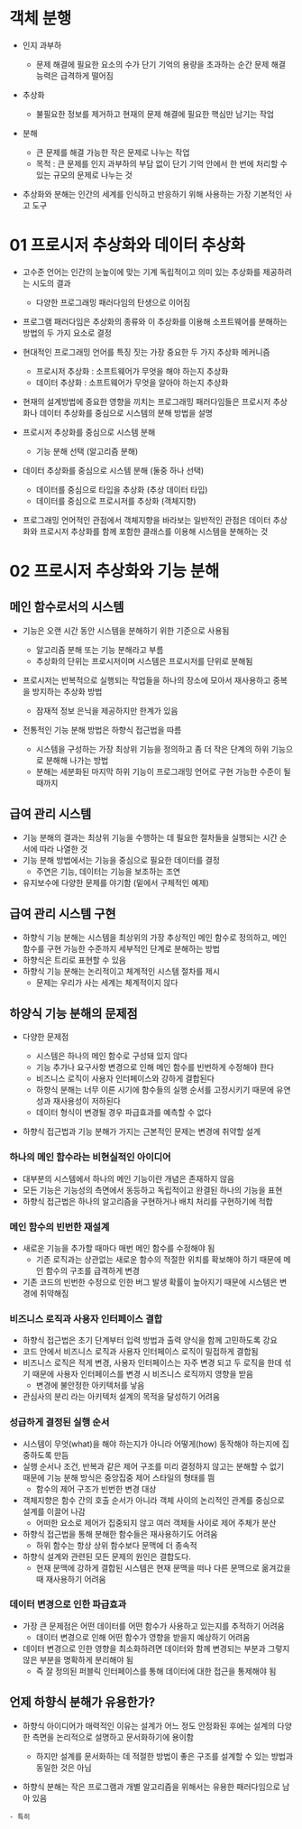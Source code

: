 # 객체 분행
- 인지 과부하
  - 문제 해결에 필요한 요소의 수가 단기 기억의 용량을 초과하는 순간 문제 해결 능력은 급격하게 떨어짐

- 추상화
  - 불필요한 정보를 제거하고 현재의 문제 해결에 필요한 핵심만 남기는 작업

- 분해
  - 큰 문제를 해결 가능한 작은 문제로 나누는 작업
  - 목적 : 큰 문제를 인지 과부하의 부담 없이 단기 기억 안에서 한 번에 처리할 수 있는 규모의 문제로 나누는 것

- 추상화와 분해는 인간의 세계를 인식하고 반응하기 위해 사용하는 가장 기본적인 사고 도구

# 01 프로시저 추상화와 데이터 추상화
- 고수준 언어는 인간의 눈높이에 맞는 기계 독립적이고 의미 있는 추상화를 제공하려는 시도의 결과
  - 다양한 프로그래밍 패러다임의 탄생으로 이어짐
- 프로그램 패러다임은 추상화의 종류와 이 추상화를 이용해 소프트웨어를 분해하는 방법의 두 가지 요소로 결정
- 현대적인 프로그래밍 언어를 특징 짓는 가장 중요한 두 가지 추상화 메커니즘
  - 프로시저 추상화 : 소프트웨어가 무엇을 해야 하는지 추상화
  - 데이터 추상화 : 소프트웨어가 무엇을 알아야 하는지 추상화
- 현재의 설계방법에 중요한 영향을 끼치는 프로그래밍 패러다임들은 프로시저 추상화나 데이터 추상화를 중심으로 시스템의 분해 방법을 설명

- 프로시저 추상화를 중심으로 시스템 분해
  - 기능 분해 선택 (알고리즘 분해)
- 데이터 추상화를 중심으로 시스템 분해 (둘중 하나 선택)
  - 데이터를 중심으로 타입을 추상화 (추상 데이터 타입)
  - 데이터를 중심으로 프로시저를 추상화 (객체지향)

- 프로그래밍 언어적인 관점에서 객체지향을 바라보는 일반적인 관점은 데이터 추상화와 프로시저 추상화를 함께 포함한 클래스를 이용해 시스템을 분해하는 것

# 02 프로시저 추상화와 기능 분해
## 메인 함수로서의 시스템
- 기능은 오랜 시간 동안 시스템을 분해하기 위한 기준으로 사용됨
  - 알고리즘 분해 또는 기능 분해라고 부름
  - 추상화의 단위는 프로시저이며 시스템은 프로시저를 단위로 분해됨
- 프로시저는 반복적으로 실행되는 작업들을 하나의 장소에 모아서 재사용하고 중복을 방지하는 추상화 방법
  - 잠재적 정보 은닉을 제공하지만 한계가 있음

- 전통적인 기능 분해 방법은 하향식 접근법을 따름
  - 시스템을 구성하는 가장 최상위 기능을 정의하고 좀 더 작은 단계의 하위 기능으로 분해해 나가는 방법
  - 분해는 세분화된 마지막 하위 기능이 프로그래밍 언어로 구현 가능한 수준이 될 때까지

## 급여 관리 시스템
- 기능 분해의 결과는 최상위 기능을 수행하는 데 필요한 절차들을 실행되는 시간 순서에 따라 나열한 것
- 기능 분해 방법에서는 기능을 중심으로 필요한 데이터를 결정
  - 주연은 기능, 데이터는 기능을 보조하는 조연
- 유지보수에 다양한 문제를 야기함 (밑에서 구체적인 예제)

## 급여 관리 시스템 구현
- 하향식 기능 분해는 시스템을 최상위의 가장 추상적인 메인 함수로 정의하고, 메인 함수를 구현 가능한 수준까지 세부적인 단계로 분해하는 방법
- 하향식은 트리로 표현할 수 있음
- 하향식 기능 분해는 논리적이고 체계적인 시스템 절차를 제시
  - 문제는 우리가 사는 세계는 체계적이지 않다

## 하양식 기능 분해의 문제점
- 다양한 문제점
  - 시스템은 하나의 메인 함수로 구성돼 있지 않다
  - 기능 추가나 요구사항 변경으로 인해 메인 함수를 빈번하게 수정해야 한다
  - 비즈니스 로직이 사용자 인터페이스와 강하게 결합된다
  - 하향식 분해는 너무 이른 시기에 함수들의 실행 순서를 고정시키기 때문에 유연성과 재사용성이 저하된다
  - 데이터 형식이 변경될 경우 파급효과를 예측할 수 없다

- 하향식 접근법과 기능 분해가 가지는 근본적인 문제는 변경에 취약할 설계

### 하나의 메인 함수라는 비현실적인 아이디어
- 대부분의 시스템에서 하나의 메인 기능이란 개념은 존재하지 않음
- 모든 기능은 기능성의 측면에서 동등하고 독립적이고 완결된 하나의 기능을 표현
- 하향식 접근법은 하나의 알고리즘을 구현하거나 배치 처리를 구현하기에 적합

### 메인 함수의 빈번한 재설계
- 새로운 기능을 추가할 때마다 매번 메인 함수를 수정해야 됨
  - 기존 로직과는 상관없는 새로운 함수의 적절한 위치를 확보해야 하기 때문에 메인 함수의 구조를 급격하게 변경
- 기존 코드의 빈번한 수정으로 인한 버그 발생 확률이 높아지기 때문에 시스템은 변경에 취약해짐

### 비즈니스 로직과 사용자 인터페이스 결합
- 하향식 접근법은 초기 단계부터 입력 방법과 출력 양식을 함께 고민하도록 강요
- 코드 안에서 비즈니스 로직과 사용자 인터페이스 로직이 밀접하게 결합됨
- 비즈니스 로직은 적게 변경, 사용자 인터페이스는 자주 변경 되고 두 로직을 한데 섞기 때문에 사용자 인터페이스를 변경 시 비즈니스 로직까지 영향을 받음
  - 변경에 불안정한 아키텍처를 낳음
- 관심사의 분리 라는 아키텍처 설계의 목적을 달성하기 어려움

### 성급하게 결정된 실행 순서
- 시스템이 무엇(what)을 해야 하는지가 아니라 어떻게(how) 동작해야 하는지에 집중하도록 만듬
- 실행 순서나 조건, 반복과 같은 제어 구조를 미리 결정하지 않고는 분해할 수 없기 때문에 기능 분해 방식은 중앙집중 제어 스타일의 형태를 띔
  - 함수의 제어 구조가 빈번한 변경 대상
- 객체지향은 함수 간의 호출 순서가 아니라 객체 사이의 논리적인 관계를 중심으로 설계를 이끌어 나감
  - 어떠한 요소로 제어가 집중되지 않고 여러 객체들 사이로 제어 주체가 분산 
- 하향식 접근법을 통해 분해한 함수들은 재사용하기도 어려움
  - 하위 함수는 항상 상위 함수보다 문맥에 더 종속적
- 하향식 설계와 관련된 모든 문제의 원인은 결합도다.
  - 현재 문맥에 강하게 결합된 시스템은 현재 문맥을 떠나 다른 문맥으로 옮겨갔을 때 재사용하기 어려움


### 데이터 변경으로 인한 파급효과
- 가장 큰 문제점은 어떤 데이터를 어떤 함수가 사용하고 있는지를 추적하기 어려움
  - 데이터 변경으로 인해 어떤 함수가 영향을 받을지 예상하기 어려움
- 데이터 변경으로 인한 영향을 최소화하려면 데이터와 함께 변경되는 부분과 그렇지 않은 부분을 명확하게 분리해야 됨
  - 즉 잘 정의된 퍼블릭 인터페이스를 통해 데이터에 대한 접근을 통제해야 됨

## 언제 하향식 분해가 유용한가?
- 하향식 아이디어가 매력적인 이유는 설계가 어느 정도 안정화된 후에는 설계의 다양한 측면을 논리적으로 설명하고 문서화하기에 용이함
  - 하지만 설계를 문서화하는 데 적절한 방법이 좋은 구조를 설계할 수 있는 방법과 동일한 것은 아님 

- 하향식 분해는 작은 프로그램과 개별 알고리즘을 위해서는 유용한 패러다임으로 남아 있음
```
- 특히 
